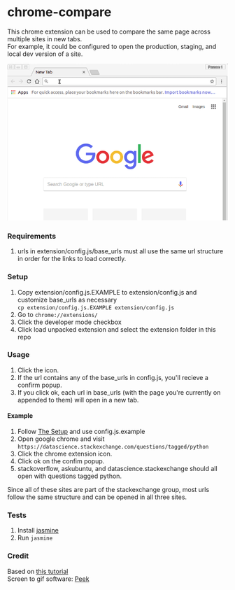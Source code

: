 # chrome-compare 
This chrome extension can be used to compare the same page across multiple sites in new tabs.  
For example, it could be configured to open the production, staging, and local dev version of a site.  

![setup gif](setup.gif)

### Requirements
1. urls in extension/config.js/base_urls must all use the same url structure in order for the links to load correctly.  

### Setup
1. Copy extension/config.js.EXAMPLE to extension/config.js and customize base_urls as necessary  
    ```cp extension/config.js.EXAMPLE extension/config.js```
1. Go to ```chrome://extensions/```  
1. Click the developer mode checkbox  
1. Click load unpacked extension and select the extension folder in this repo

### Usage
1. Click the icon.  
1. If the url contains any of the base_urls in config.js, you'll recieve a confirm popup.  
1. If you click ok, each url in base_urls (with the page you're currently on appended to them) will open in a new tab.

#### Example
1. Follow [The Setup](#setup) and use config.js.example
1. Open google chrome and visit ```https://datascience.stackexchange.com/questions/tagged/python```
1. Click the chrome extension icon.
1. Click ok on the confim popup.
1. stackoverflow, askubuntu, and datascience.stackexchange should all open with questions tagged python. 

Since all of these sites are part of the stackexchange group, most urls follow the same structure and can be opened in all three sites.

### Tests
1. Install [jasmine](https://github.com/jasmine/jasmine)
1. Run ```jasmine```

### Credit
Based on [this tutorial](https://robots.thoughtbot.com/how-to-make-a-chrome-extension#load-your-extension-into-chrome)  
Screen to gif software: [Peek](https://github.com/phw/peek)  
